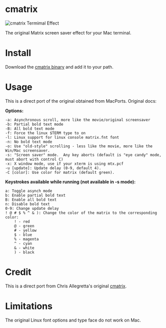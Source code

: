 cmatrix
=======

![cmatrix Termimal Effect](https://raw.githubusercontent.com/levithomason/cmatrix/master/screenshot.jpeg)

The original Matrix screen saver effect for your Mac terminal.

# Install
Download the [cmatrix binary](https://github.com/levithomason/cmatrix/blob/master/cmatrix) and add it to your path.


# Usage
This is a direct port of the original obtained from MacPorts.  Original docs:

**Options:**  
```
-a: Asynchronous scroll, more like the movie/original screensaver 
-b: Partial bold text mode 
-B: All bold text mode 
-f: Force the linux $TERM type to on 
-l: Linux support for linux console matrix.fnt font 
-n: No bold text mode 
-o: Use "old-style" scrolling - less like the movie, more like the Win/Mac screensaver. 
-s: "Screen saver" mode.  Any key aborts (default is "eye candy" mode, must abort with control C) 
-x: X window mode, use if your xterm is using mtx.pcf 
-u [update]: Update delay (0-9, default 4). 
-C [color]: Use color for matrix (default green).
```

**Keystrokes available while running (not available in -s mode):**  
```
a: Toggle asynch mode 
b: Enable partial bold text 
B: Enable all bold text 
n: Disable bold text 
0-9: Change update delay
! @ # $ % ^ & ): Change the color of the matrix to the corresponding color:
    ! - red
    @ - green
    # - yellow
    $ - blue
    % - magenta
    ^ - cyan
    & - white
    ) - black
```

# Credit
This is a direct port from Chris Allegretta's original [cmatrix](http://www.asty.org/cmatrix/).

# Limitations
The original Linux font options and type face do not work on Mac.
